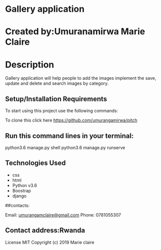 # Gallery application
# Created by:Umuranamirwa Marie Claire
# Description
Gallery application will help people to add the images implement the save, update and delete and search images by category. 



## Setup/Installation Requirements
To start using this project use the following commands:

To clone this click here https://github.com/umurangamirwa/pitch

## Run this command lines in your terminal:

python3.6 manage.py shell 
python3.6 manage.py runserve

## Technologies Used
* css 
* html 
* Python v3.6 
* Boostrap
* django

##contacts:

Email: umurangamclaire@gmail.com
Phone: 0781055307
## Contact address:Rwanda
License
MIT Copyright (c) 2019 Marie claire